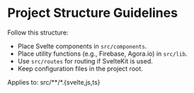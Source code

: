 # Project Structure Guidelines

Follow this structure:
- Place Svelte components in `src/components`.
- Place utility functions (e.g., Firebase, Agora.io) in `src/lib`.
- Use `src/routes` for routing if SvelteKit is used.
- Keep configuration files in the project root.

Applies to: src/**/*.{svelte,js,ts}